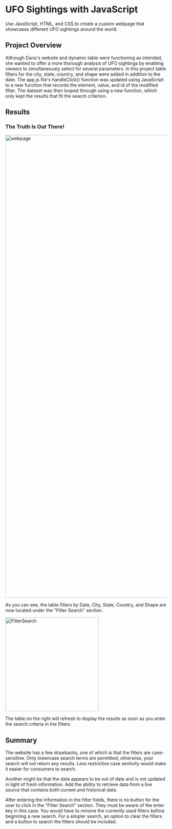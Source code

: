 # UFO Sightings with JavaScript
Use JavaScript, HTML, and CSS to create a custom webpage that showcases different UFO sightings around the world. 

## Project Overview 
Although Dana's website and dynamic table were functioning as intended, she wanted to offer a more thorough analysis of UFO sightings by enabling viewers to simultaneously select for several parameters. In this project table filters for the city, state, country, and shape were added in addition to the date. The app.js file's handleClick() function was updated using JavaScript to a new function that records the element, value, and id of the modified filter. The dataset was then looped through using a new function, which only kept the results that fit the search criterion.

## Results 
### **The Truth Is Out There!**
<img width="1440" alt="webpage" src="https://user-images.githubusercontent.com/105958160/186284862-6d1ef70b-1210-4624-90fe-f65274e8ffaa.png">

As you can see, the table filters by Date, City, State, Country, and Shape are now located under the "Filter Search" section.

<img width="292" alt="FilterSearch" src="https://user-images.githubusercontent.com/105958160/186266450-9855c935-4366-483b-a23c-87fdff1607db.png">

The table on the right will refresh to display the results as soon as you enter the search criteria in the filters.



## Summary
The website has a few drawbacks, one of which is that the filters are case-sensitive. Only lowercase search terms are permitted; otherwise, your search will not return any results. Less restrictive case sentivity would make it easier for consumers to search.

Another might be that the data appears to be out of date and is not updated in light of fresh information. Add the ability to retrieve data from a live source that contains both current and historical data.

After entering the information in the filter fields, there is no button for the user to click in the "Filter Search" section. They must be aware of the enter key in this case. You would have to remove the currently used filters before beginning a new search. For a simpler search, an option to clear the filters and a button to search the filters should be included.
